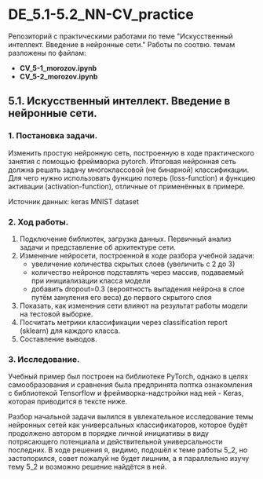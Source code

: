 # DE_5.1-5.2_NN-CV_practice
Репозиторий с практическими работами по теме "Искусственный интеллект. Введение в нейронные сети." Работы по соотвю. темам разложены по файлам:  
- **CV_5-1_morozov.ipynb**  
- **CV_5-2_morozov.ipynb**  


## 5.1. Искусственный интеллект. Введение в нейронные сети.  

### 1. Постановка задачи.

Изменить простую нейронную сеть, построенную в ходе практического занятия с помощью фреймворка pytorch. Итоговая нейронная сеть должна решать задачу многоклассовой (не бинарной) классификации. Для чего нужно использовать функцию потерь (loss-function) и функцию активации (activation-function), отличные от применённых в примере.

Источник данных: keras MNIST dataset


### 2. Ход работы.

1. Подключение библиотек, загрузка данных. Первичный анализ задачи и представление об архитектуре сети.
2. Изменение нейросети, построенной в ходе разбора учебной задачи:
    - увеличение количества скрытых слоев (увеличить с 2 до 3)
    - количество нейронов подставлять через массив, подаваемый при инициализации класса модели
    - добавить dropout=0.3 (вероятность выпадения нейрона в слое путём зануления его веса) до первого скрытого слоя
3. Показать, как изменения сети влияют на результат работы модели на тестовой выборке.
4. Посчитать метрики классификации через classification report (sklearn) для каждого класса.
5. Составление выводов.


### 3. Исследование.

Учебный пример был построен на библиотеке PyTorch, однако в целях самообразования и сравнения была предпринята поптка ознакомления с библиотекой Tensorflow и фреймворка-надстройки над ней - Keras, которая приводится в тексте ниже.

Разбор начальной задачи вылился в увлекательное исследование темы нейронных сетей как универсальных классификаторов, которое будёт продолжено автором в порядке личной инициативы в виду потрясающего потенциала и действительной универсальности последних. В ходе решения я, видимо, подошёл к теме работы 5_2, но застопорился, совет пожалуй не будет лишним, а я параллельно изучу тему 5_2 и возможно решение найдётся в ней.
